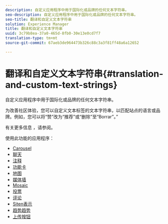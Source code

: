 ```yaml
---
description: 自定义应用程序中用于国际化或品牌的任何文本字符串。
seo-description: 自定义应用程序中用于国际化或品牌的任何文本字符串。
seo-title: 翻译和自定义文本字符串
solution: Experience Manager
title: 翻译和自定义文本字符串
uuid: 3c79b8ea-37a0-465d-8fb0-30e13e0cd7f7
translation-type: tm+mt
source-git-commit: 67aeb3de964473b326c88c3a3f81ff48a6a12652

---
```



# 翻译和自定义文本字符串{#translation-and-custom-text-strings}

自定义应用程序中用于国际化或品牌的任何文本字符串。

为改善社区体验，您可以自定义文本标签的文本字符串，以匹配站点的语言或品牌。例如，您可以将“赞”改为“推荐”或“删除”至“Borrar”。”

有关更多信息 [](../c-settings-other/c-translation-sets/c-translation-sets.md#c_translation_sets)，请参阅。

使用此功能的应用程序：

* [Carousel](../c-about-apps/c-carousel-app/c-carousel-app.md#c_carousel_app)
* [聊天](../c-about-apps/c-chat-app/c-chat-app.md#c_chat_app)
* [注释](/help/using/c-about-apps/c-comments/c-comments.md)
* [功能卡](../c-about-apps/c-feature-card-app/c-feature-card-app.md#c_feature_card_app)
* [地图](../c-about-apps/c-map-app/c-map-app.md#c_map_app)
* [媒体墙](../c-about-apps/c-media-wall-app/c-media-wall-app.md#c_media_wall_app)
* [Mosaic](../c-about-apps/c-mosaic-app/c-mosaic-app.md#c_mosaic_app)
* [投票](../c-about-apps/c-polls-app/c-polls-app.md#c_polls_app)
* [评论](../c-about-apps/c-reviews-app/c-reviews-app.md#c_reviews_app)
* [Siten表示](../c-about-apps/c-sidenotes-app/c-sidenotes-app.md#c_sidenotes_app)
* [趋势趋势](../c-about-apps/c-trending-app/c-trending-app.md#c_trending_app)
* [上传按钮](../c-about-apps/c-upload-button-app/c-upload-button-app.md#c_upload_button_app)

